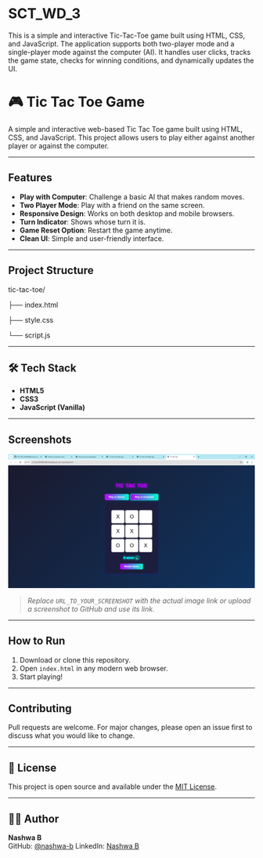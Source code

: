 # SCT_WD_3
This is a simple and interactive Tic-Tac-Toe game built using HTML, CSS, and JavaScript. The application supports both two-player mode and a single-player mode against the computer (AI). It handles user clicks, tracks the game state, checks for winning conditions, and dynamically updates the UI.

# 🎮 Tic Tac Toe Game

A simple and interactive web-based Tic Tac Toe game built using HTML, CSS, and JavaScript. This project allows users to play either against another player or against the computer.

---

## Features

-  **Play with Computer**: Challenge a basic AI that makes random moves.
-  **Two Player Mode**: Play with a friend on the same screen.
-  **Responsive Design**: Works on both desktop and mobile browsers.
-  **Turn Indicator**: Shows whose turn it is.
-  **Game Reset Option**: Restart the game anytime.
-  **Clean UI**: Simple and user-friendly interface.

---

##  Project Structure

tic-tac-toe/

├── index.html

├── style.css

└── script.js

---

## 🛠️ Tech Stack

- **HTML5**
- **CSS3**
- **JavaScript (Vanilla)**

---

##  Screenshots

![Game Screenshot](https://github.com/nashwa-b/SCT_WD_3/blob/main/tic-tac-toe%20screenshot.png.png?raw=true)

> _Replace `URL_TO_YOUR_SCREENSHOT` with the actual image link or upload a screenshot to GitHub and use its link._

---

##  How to Run

1. Download or clone this repository.
2. Open `index.html` in any modern web browser.
3. Start playing!

---

##  Contributing

Pull requests are welcome. For major changes, please open an issue first to discuss what you would like to change.

---

## 📄 License

This project is open source and available under the [MIT License](LICENSE).

---

## 🙋‍♀️ Author

**Nashwa B**  
GitHub: [@nashwa-b](https://github.com/nashwa-b)
LinkedIn: [Nashwa B](https://www.linkedin.com/in/nashwab)


